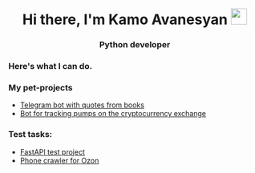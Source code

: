 <h1 align="center">Hi there, I'm Kamo Avanesyan 
<img src="https://github.com/blackcater/blackcater/raw/main/images/Hi.gif" height="32"/></h1>
<h3 align="center">Python developer</h3>

### Here's what I can do.

### My pet-projects
- [Telegram bot with quotes from books](https://github.com/kamo-develop/tg_book_quotes)
- [Bot for tracking pumps on the cryptocurrency exchange](https://github.com/kamo-develop/okx_pump_search)

### Test tasks:
- [FastAPI test project](https://github.com/kamo-develop/library_management)
- [Phone crawler for Ozon](https://github.com/kamo-develop/phones_crawler)

<!--
**kamo-develop/kamo-develop** is a ✨ _special_ ✨ repository because its `README.md` (this file) appears on your GitHub profile.

Here are some ideas to get you started:

- 🔭 I’m currently working on ...
- 🌱 I’m currently learning ...
- 👯 I’m looking to collaborate on ...
- 🤔 I’m looking for help with ...
- 💬 Ask me about ...
- 📫 How to reach me: ...
- 😄 Pronouns: ...
- ⚡ Fun fact: ...
-->
